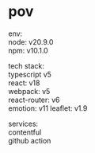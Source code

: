# pov

env:  
node: v20.9.0  
npm: v10.1.0

tech stack:  
typescript v5  
react: v18  
webpack: v5  
react-router: v6  
emotion: v11
leaflet: v1.9

services:  
contentful  
github action
